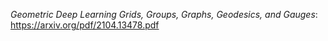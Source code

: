 _Geometric Deep Learning Grids, Groups, Graphs, Geodesics, and Gauges_: https://arxiv.org/pdf/2104.13478.pdf
